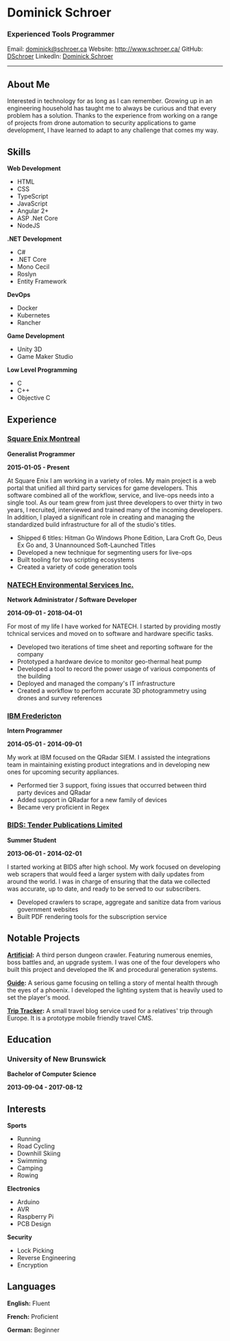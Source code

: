 <div class='row' markdown='1'>

<div class='col-md-7 name' markdown='1'>

# Dominick Schroer

### Experienced Tools Programmer

</div>

<div class='col-md-5 contact' markdown='1'>

Email: dominick@schroer.ca
Website: http://www.schroer.ca/
GitHub: [DSchroer](https://github.com/DSchroer)
LinkedIn: [Dominick Schroer](https://www.linkedin.com/in/dominick-schroer-0180575a)
</div>

</div>

--- ---

## About Me

Interested in technology for as long as I can remember. Growing up in an engineering household has taught me to always be curious and that every problem has a solution. Thanks to the experience from working on a range of projects from drone automation to security applications to game development, I have learned to adapt to any challenge that comes my way.

## Skills

<div class='row' markdown='1'>

<div class='col-md-6 keylist' markdown='1'>

__Web Development__
* HTML
* CSS
* TypeScript
* JavaScript
* Angular 2+
* ASP .Net Core
* NodeJS
</div>

<div class='col-md-6 keylist' markdown='1'>

__.NET Development__
* C#
* .NET Core
* Mono Cecil
* Roslyn
* Entity Framework
</div>

<div class='col-md-6 keylist' markdown='1'>

__DevOps__
* Docker
* Kubernetes
* Rancher
</div>

<div class='col-md-6 keylist' markdown='1'>

__Game Development__
* Unity 3D
* Game Maker Studio
</div>

<div class='col-md-6 keylist' markdown='1'>

__Low Level Programming__
* C
* C++
* Objective C
</div>

</div>

## Experience

### [Square Enix Montreal](https://www.square-enix-montreal.com/)

<div class='job-details' markdown='1'>

<div  markdown='1'>

__Generalist Programmer__

</div>

<div  markdown='1'>

__2015-01-05 - Present__

</div>

</div>

At Square Enix I am working in a variety of roles. My main project is a web portal that unified all third party services for game developers. This software combined all of the workflow, service, and live-ops needs into a single tool. As our team grew from just three developers to over thirty in two years, I  recruited, interviewed and trained many of the incoming developers. In addition, I played a significant role in creating and managing the standardized build infrastructure for all of the studio's titles.

* Shipped 6 titles: Hitman Go Windows Phone Edition, Lara Croft Go, Deus Ex Go and, 3 Unannounced Soft-Launched Titles
* Developed a new technique for segmenting users for live-ops
* Built tooling for two scripting ecosystems
* Created a variety of code generation tools
### [NATECH Environmental Services Inc.](http://www.natechenv.com/)

<div class='job-details' markdown='1'>

<div  markdown='1'>

__Network Administrator / Software Developer__

</div>

<div  markdown='1'>

__2014-09-01 - 2018-04-01__

</div>

</div>

For most of my life I have worked for NATECH. I started by providing mostly tchnical services and moved on to software and hardware specific tasks.

* Developed two iterations of time sheet and reporting software for the company
* Prototyped a hardware device to monitor geo-thermal heat pump
* Developed a tool to record the power usage of various components of the building
* Deployed and managed the company's IT infrastructure
* Created a workflow to perform accurate 3D photogrammetry using drones and survey references
### [IBM Fredericton](https://www.ibm.com/)

<div class='job-details' markdown='1'>

<div  markdown='1'>

__Intern Programmer__

</div>

<div  markdown='1'>

__2014-05-01 - 2014-09-01__

</div>

</div>

My work at IBM focused on the QRadar SIEM. I assisted the integrations team in maintaining existing product integrations and in developing new ones for upcoming security appliances.

* Performed tier 3 support, fixing issues that occurred between third party devices and QRadar
* Added support in QRadar for a new family of devices
* Became very proficient in Regex
### [BIDS: Tender Publications Limited](http://www.bids.ca/)

<div class='job-details' markdown='1'>

<div  markdown='1'>

__Summer Student__

</div>

<div  markdown='1'>

__2013-06-01 - 2014-02-01__

</div>

</div>

I started working at BIDS after high school. My work focused on developing web scrapers that would feed a larger system with daily updates from around the world. I was in charge of ensuring that the data we collected was accurate, up to date, and ready to be served to our subscribers.

* Developed crawlers to scrape, aggregate and sanitize data from various government websites
* Built PDF rendering tools for the subscription service
## Notable Projects

__[Artificial](http://artificialgame.ca/):__ A third person dungeon crawler. Featuring numerous enemies, boss battles and, an upgrade system. I was one of the four developers who built this project and developed the IK and procedural generation systems.

__[Guide](https://play.google.com/store/apps/details?id=com.ReframeGames.GuideGame&hl=en):__ A serious game focusing on telling a story of mental health through the eyes of a phoenix. I developed the lighting system that is heavily used to set the player's mood.

__[Trip Tracker](https://trips.schroer.ca/):__ A small travel blog service used for a relatives' trip through Europe. It is a prototype mobile friendly travel CMS.

## Education

### University of New Brunswick

<div class='job-details' markdown='1'>

<div  markdown='1'>

__Bachelor of Computer Science__
</div>

<div  markdown='1'>

__2013-09-04 - 2017-08-12__

</div>

</div>

## Interests

<div class='row' markdown='1'>

<div class='col-md-4 keylist' markdown='1'>

__Sports__
* Running
* Road Cycling
* Downhill Skiing
* Swimming
* Camping
* Rowing
</div>

<div class='col-md-4 keylist' markdown='1'>

__Electronics__
* Arduino
* AVR
* Raspberry Pi
* PCB Design
</div>

<div class='col-md-4 keylist' markdown='1'>

__Security__
* Lock Picking
* Reverse Engineering
* Encryption
</div>

</div>

## Languages

<div class='row' markdown='1'>

<div class='col-md-4' markdown='1'>

__English:__ <span class='keypoint'>Fluent</span>

</div>

<div class='col-md-4' markdown='1'>

__French:__ <span class='keypoint'>Proficient</span>

</div>

<div class='col-md-4' markdown='1'>

__German:__ <span class='keypoint'>Beginner</span>

</div>

</div>

